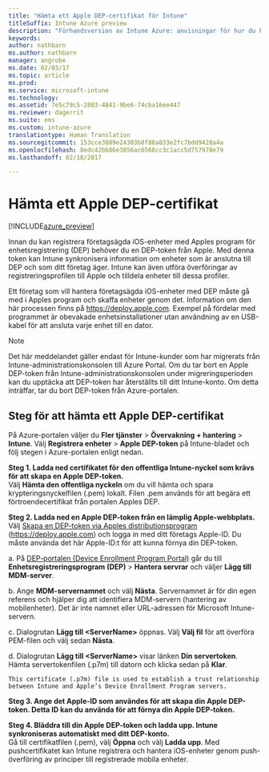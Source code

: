 ```yaml
---
title: "Hämta ett Apple DEP-certifikat för Intune"
titleSuffix: Intune Azure preview
description: "Förhandsversion av Intune Azure: anvisningar för hur du konfigurerar och överför ett MDM-pushcertifikat, vilket är en förutsättning för att kunna hantera Apple-enheter i Intune. "
keywords: 
author: nathbarn
ms.author: nathbarn
manager: angrobe
ms.date: 02/03/17
ms.topic: article
ms.prod: 
ms.service: microsoft-intune
ms.technology: 
ms.assetid: 7e5c79c5-2883-4841-9be6-74cba16ee447
ms.reviewer: dagerrit
ms.suite: ems
ms.custom: intune-azure
translationtype: Human Translation
ms.sourcegitcommit: 153cce3809e24303b8f88a833e2fc7bdd9428a4a
ms.openlocfilehash: 8edc42bb86e3856ac6568cc3c1acc5d757978e79
ms.lasthandoff: 02/18/2017

---
```


# <a name="get-an-apple-dep-certificate"></a>Hämta ett Apple DEP-certifikat

[!INCLUDE[azure_preview](../includes/azure_preview.md)]

Innan du kan registrera företagsägda iOS-enheter med Apples program för enhetsregistrering (DEP) behöver du en DEP-token från Apple. Med denna token kan Intune synkronisera information om enheter som är anslutna till DEP och som ditt företag äger. Intune kan även utföra överföringar av registreringsprofilen till Apple och tilldela enheter till dessa profiler.

Ett företag som vill hantera företagsägda iOS-enheter med DEP måste gå med i Apples program och skaffa enheter genom det. Information om den här processen finns på https://deploy.apple.com. Exempel på fördelar med programmet är obevakade enhetsinstallationer utan användning av en USB-kabel för att ansluta varje enhet till en dator.

> [!NOTE]
> Det här meddelandet gäller endast för Intune-kunder som har migrerats från Intune-administrationskonsolen till Azure Portal. Om du tar bort en Apple DEP-token från Intune-administrationskonsolen under migreringsperioden kan du upptäcka att DEP-token har återställts till ditt Intune-konto. Om detta inträffar, tar du bort DEP-token från Azure-portalen.

## <a name="steps-to-get-the-apple-dep-certificate"></a>Steg för att hämta ett Apple DEP-certifikat
På Azure-portalen väljer du **Fler tjänster** > **Övervakning + hantering** > **Intune**. Välj **Registrera enheter** > **Apple DEP-token** på Intune-bladet och följ stegen i Azure-portalen enligt nedan.

**Steg 1. Ladda ned certifikatet för den offentliga Intune-nyckel som krävs för att skapa en Apple DEP-token.**<br>
Välj **Hämta den offentliga nyckeln** om du vill hämta och spara krypteringsnyckelfilen (.pem) lokalt. Filen .pem används för att begära ett förtroendecertifikat från portalen Apples DEP.

**Steg 2. Ladda ned en Apple DEP-token från en lämplig Apple-webbplats.**<br>
Välj [Skapa en DEP-token via Apples distributionsprogram](https://deploy.apple.com) (https://deploy.apple.com) och logga in med ditt företags Apple-ID. Du måste använda det här Apple-ID:t för att kunna förnya din DEP-token.

   a.  På [DEP-portalen (Device Enrollment Program Portal)](https://deploy.apple.com) går du till **Enhetsregistreringsprogram (DEP)** &gt; **Hantera servrar** och väljer **Lägg till MDM-server**.

   b.  Ange **MDM-servernamnet** och välj **Nästa**. Servernamnet är för din egen referens och hjälper dig att identifiera MDM-servern (hantering av mobilenheter). Det är inte namnet eller URL-adressen för Microsoft Intune-servern.

   c.  Dialogrutan **Lägg till &lt;ServerName&gt;** öppnas. Välj **Välj fil** för att överföra PEM-filen och välj sedan **Nästa**.

   d.  Dialogrutan **Lägg till &lt;ServerName&gt;** visar länken **Din servertoken**. Hämta servertokenfilen (.p7m) till datorn och klicka sedan på **Klar**.

    This certificate (.p7m) file is used to establish a trust relationship between Intune and Apple’s Device Enrollment Program servers.

**Steg 3. Ange det Apple-ID som användes för att skapa din Apple DEP-token. Detta ID kan du använda för att förnya din Apple DEP-token.**

**Steg 4. Bläddra till din Apple DEP-token och ladda upp. Intune synkroniseras automatiskt med ditt DEP-konto.**<br>
Gå till certifikatfilen (.pem), välj **Öppna** och välj **Ladda upp**. Med pushcertifikatet kan Intune registrera och hantera iOS-enheter genom push-överföring av principer till registrerade mobila enheter.

